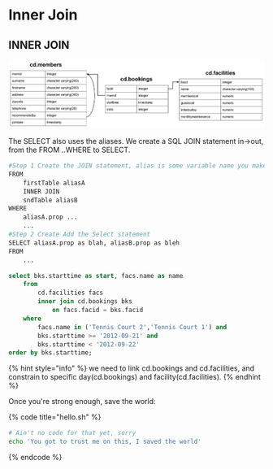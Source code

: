 # Inner Join

## INNER JOIN 

![](../.gitbook/assets/schema-horizontal.svg)

The SELECT also uses the aliases. We create a SQL JOIN statement in-&gt;out, from the FROM ..WHERE to SELECT.

```bash
#Step 1 Create the JOIN statement, alias is some variable name you make up
FROM                        
    firstTable aliasA
    INNER JOIN 
    sndTable aliasB
WHERE
    aliasA.prop ...
    ... 
#Step 2 Create Add the Select statement
SELECT aliasA.prop as blah, aliasB.prop as bleh
FROM
    ...
```

```sql
select bks.starttime as start, facs.name as name
	from 
		cd.facilities facs
		inner join cd.bookings bks
			on facs.facid = bks.facid
	where 
		facs.name in ('Tennis Court 2','Tennis Court 1') and
		bks.starttime >= '2012-09-21' and
		bks.starttime < '2012-09-22'
order by bks.starttime; 
```

{% hint style="info" %}
 we need to link cd.bookings and cd.facilities, and constrain to specific day\(cd.bookings\) and facility\(cd.facilities\). 
{% endhint %}

Once you're strong enough, save the world:

{% code title="hello.sh" %}
```bash
# Ain't no code for that yet, sorry
echo 'You got to trust me on this, I saved the world'
```
{% endcode %}



